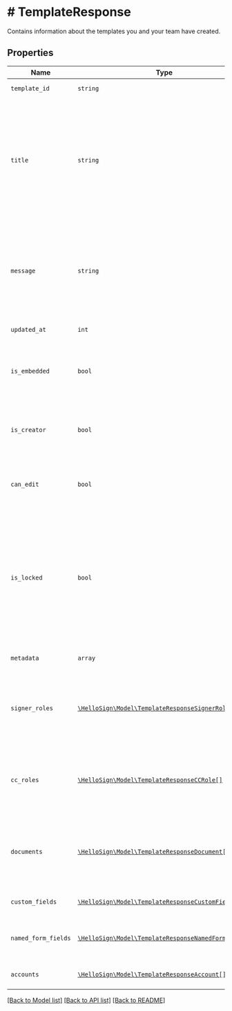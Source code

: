 # # TemplateResponse

Contains information about the templates you and your team have created.

## Properties

Name | Type | Description | Notes
------------ | ------------- | ------------- | -------------
| `template_id` | ```string``` |  The id of the Template.  |  |
| `title` | ```string``` |  The title of the Template. This will also be the default subject of the message sent to signers when using this Template to send a SignatureRequest. This can be overridden when sending the SignatureRequest.  |  |
| `message` | ```string``` |  The default message that will be sent to signers when using this Template to send a SignatureRequest. This can be overridden when sending the SignatureRequest.  |  |
| `updated_at` | ```int``` |  Time the template was last updated.  |  |
| `is_embedded` | ```bool``` |  `true` if this template was created using an embedded flow, `false` if it was created on our website.  |  |
| `is_creator` | ```bool``` |  `true` if you are the owner of this template, `false` if it&#39;s been shared with you by a team member.  |  |
| `can_edit` | ```bool``` |  Indicates whether edit rights have been granted to you by the owner (always `true` if that&#39;s you).  |  |
| `is_locked` | ```bool``` |  Indicates whether the template is locked. If `true`, then the template was created outside your quota and can only be used in `test_mode`. If `false`, then the template is within your quota and can be used to create signature requests.  |  |
| `metadata` | ```array``` |  The metadata attached to the template.  |  |
| `signer_roles` | [```\HelloSign\Model\TemplateResponseSignerRole[]```](TemplateResponseSignerRole.md) |  An array of the designated signer roles that must be specified when sending a SignatureRequest using this Template.  |  |
| `cc_roles` | [```\HelloSign\Model\TemplateResponseCCRole[]```](TemplateResponseCCRole.md) |  An array of the designated CC roles that must be specified when sending a SignatureRequest using this Template.  |  |
| `documents` | [```\HelloSign\Model\TemplateResponseDocument[]```](TemplateResponseDocument.md) |  An array describing each document associated with this Template. Includes form field data for each document.  |  |
| `custom_fields` | [```\HelloSign\Model\TemplateResponseCustomField[]```](TemplateResponseCustomField.md) |  An array of Custom Field objects.  |  |
| `named_form_fields` | [```\HelloSign\Model\TemplateResponseNamedFormField[]```](TemplateResponseNamedFormField.md) |  Deprecated. Use `form_fields` inside the [documents](https://developers.hellosign.com/api/reference/operation/templateGet/#!c&#x3D;200&amp;path&#x3D;template/documents&amp;t&#x3D;response) array instead.  |  |
| `accounts` | [```\HelloSign\Model\TemplateResponseAccount[]```](TemplateResponseAccount.md) |  An array of the Accounts that can use this Template.  |  |

[[Back to Model list]](../../README.md#models) [[Back to API list]](../../README.md#endpoints) [[Back to README]](../../README.md)
